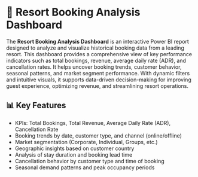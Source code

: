 # 🏨 Resort Booking Analysis Dashboard

The **Resort Booking Analysis Dashboard** is an interactive Power BI report designed to analyze and visualize historical booking data from a leading resort. This dashboard provides a comprehensive view of key performance indicators such as total bookings, revenue, average daily rate (ADR), and cancellation rates. It helps uncover booking trends, customer behavior, seasonal patterns, and market segment performance. With dynamic filters and intuitive visuals, it supports data-driven decision-making for improving guest experience, optimizing revenue, and streamlining resort operations.



## 📊 Key Features

- KPIs: Total Bookings, Total Revenue, Average Daily Rate (ADR), Cancellation Rate
- Booking trends by date, customer type, and channel (online/offline)
- Market segmentation (Corporate, Individual, Groups, etc.)
- Geographic insights based on customer country
- Analysis of stay duration and booking lead time
- Cancellation behavior by customer type and time of booking
- Seasonal demand patterns and peak occupancy periods



